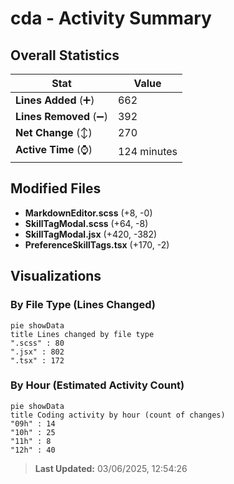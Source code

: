 # cda - Activity Summary 

## Overall Statistics

| Stat                   | Value                                                             |
| ---------------------- | ----------------------------------------------------------------- |
| **Lines Added** (➕)   | 662                                          |
| **Lines Removed** (➖) | 392                                        |
| **Net Change** (↕)    | 270                |
| **Active Time** (⌚)   | 124 minutes |


## Modified Files
- **MarkdownEditor.scss** (+8, -0)
- **SkillTagModal.scss** (+64, -8)
- **SkillTagModal.jsx** (+420, -382)
- **PreferenceSkillTags.tsx** (+170, -2)

## Visualizations

### By File Type (Lines Changed)

```mermaid
pie showData
title Lines changed by file type
".scss" : 80
".jsx" : 802
".tsx" : 172
```

### By Hour (Estimated Activity Count)

```mermaid
pie showData
title Coding activity by hour (count of changes)
"09h" : 14
"10h" : 25
"11h" : 8
"12h" : 40
```


> **Last Updated:** 03/06/2025, 12:54:26